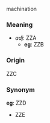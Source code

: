 machination
### Meaning
+ _adj_: ZZA
    + __eg__: ZZB

### Origin

ZZC

### Synonym

__eg__: ZZD

+ ZZE


